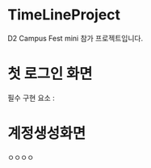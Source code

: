# TimeLineProject
D2 Campus Fest mini 참가 프로젝트입니다.  

첫 로그인 화면  
=================
필수 구현 요소 : 

계정생성화면
=================
ㅇㅇㅇㅇ
